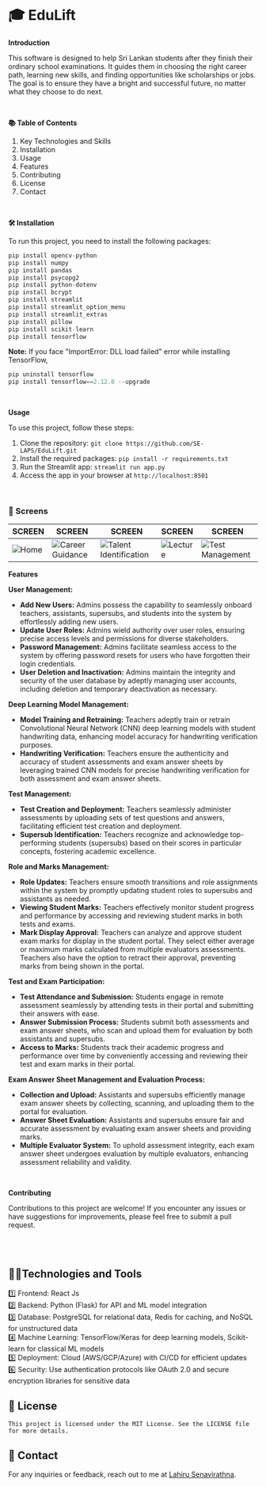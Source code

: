 # 🎓 EduLift

**Introduction**

This software is designed to help Sri Lankan students after they finish their ordinary school examinations. It guides them in choosing the right career path, learning new skills, and finding opportunities like scholarships or jobs. The goal is to ensure they have a bright and successful future, no matter what they choose to do next.

<br />

**📚 Table of Contents**

1. Key Technologies and Skills
2. Installation
3. Usage
4. Features
5. Contributing
6. License
7. Contact

<br />


**🛠️ Installation**

To run this project, you need to install the following packages:

```python
pip install opencv-python
pip install numpy
pip install pandas
pip install psycopg2
pip install python-dotenv
pip install bcrypt
pip install streamlit
pip install streamlit_option_menu
pip install streamlit_extras
pip install pillow
pip install scikit-learn
pip install tensorflow
```

**Note:** If you face "ImportError: DLL load failed" error while installing TensorFlow,
```python
pip uninstall tensorflow
pip install tensorflow==2.12.0 --upgrade
```

<br />

**Usage**

To use this project, follow these steps:

1. Clone the repository: ```git clone https://github.com/SE-LAPS/EduLift.git```
2. Install the required packages: ```pip install -r requirements.txt```
3. Run the Streamlit app: ```streamlit run app.py```
4. Access the app in your browser at ```http://localhost:8501```

<br />

### 📸 Screens

| SCREEN | SCREEN | SCREEN | SCREEN | SCREEN |
|---------|------------|-------------|-------------|-------------|
| ![Home](https://github.com/user-attachments/assets/660e5d58-6873-4d31-927a-72f47333321a) | ![Career Guidance](https://github.com/user-attachments/assets/f03023d7-d55d-453a-9bce-bfa16c50e00f) | ![Talent Identification](https://github.com/user-attachments/assets/5dd136e6-5d58-45b8-b80d-8c1a0d052b41) | ![Lecture](https://github.com/user-attachments/assets/b95e09d0-f229-4ef9-a48c-d412caa77ea0) | ![Test Management](https://github.com/user-attachments/assets/9bb2e40a-8d93-48a5-905c-3f190c25cd38)|

**Features**

**User Management:**
   - **Add New Users:** Admins possess the capability to seamlessly onboard teachers, assistants, supersubs, and students into the system by effortlessly adding new users.
   - **Update User Roles:** Admins wield authority over user roles, ensuring precise access levels and permissions for diverse stakeholders.
   - **Password Management:** Admins facilitate seamless access to the system by offering password resets for users who have forgotten their login credentials.
   - **User Deletion and Inactivation:** Admins maintain the integrity and security of the user database by adeptly managing user accounts, including deletion and temporary deactivation as necessary.

**Deep Learning Model Management:**
   - **Model Training and Retraining:** Teachers adeptly train or retrain Convolutional Neural Network (CNN) deep learning models with student handwriting data, enhancing model accuracy for handwriting verification purposes.
   - **Handwriting Verification:** Teachers ensure the authenticity and accuracy of student assessments and exam answer sheets by leveraging trained CNN models for precise handwriting verification for both assessment and exam answer sheets.

**Test Management:**
   - **Test Creation and Deployment:** Teachers seamlessly administer assessments by uploading sets of test questions and answers, facilitating efficient test creation and deployment.
   - **Supersub Identification:** Teachers recognize and acknowledge top-performing students (supersubs) based on their scores in particular concepts, fostering academic excellence.

**Role and Marks Management:**
   - **Role Updates:** Teachers ensure smooth transitions and role assignments within the system by promptly updating student roles to supersubs and assistants as needed.
   - **Viewing Student Marks:** Teachers effectively monitor student progress and performance by accessing and reviewing student marks in both tests and exams.
   - **Mark Display Approval:** Teachers can analyze and approve student exam marks for display in the student portal. They select either average or maximum marks calculated from multiple evaluators assessments. Teachers also have the option to retract their approval, preventing marks from being shown in the portal.

**Test and Exam Participation:**
   - **Test Attendance and Submission:** Students engage in remote assessment seamlessly by attending tests in their portal and submitting their answers with ease.
   - **Answer Submission Process:** Students submit both assessments and exam answer sheets, who scan and upload them for evaluation by both assistants and supersubs.
   - **Access to Marks:** Students track their academic progress and performance over time by conveniently accessing and reviewing their test and exam marks in their portal.

**Exam Answer Sheet Management and Evaluation Process:**
   - **Collection and Upload:** Assistants and supersubs efficiently manage exam answer sheets by collecting, scanning, and uploading them to the portal for evaluation.
   - **Answer Sheet Evaluation:** Assistants and supersubs ensure fair and accurate assessment by evaluating exam answer sheets and providing marks.
   - **Multiple Evaluator System:** To uphold assessment integrity, each exam answer sheet undergoes evaluation by multiple evaluators, enhancing assessment reliability and validity.

<br />


**Contributing**

Contributions to this project are welcome! If you encounter any issues or have suggestions for improvements, please feel free to submit a pull request.

<br />
<br/>

## 👨‍💻Technologies and Tools
1️⃣ Frontend: React Js<br>
2️⃣ Backend: Python (Flask) for API and ML model integration<br>
3️⃣ Database: PostgreSQL for relational data, Redis for caching, and NoSQL for unstructured data<br>
4️⃣ Machine Learning: TensorFlow/Keras for deep learning models, Scikit-learn for classical ML models<br>
5️⃣ Deployment: Cloud (AWS/GCP/Azure) with CI/CD for efficient updates<br>
6️⃣ Security: Use authentication protocols like OAuth 2.0 and secure encryption libraries for sensitive data

## 📝 License
    This project is licensed under the MIT License. See the LICENSE file for more details.
    
## 📧 Contact
For any inquiries or feedback, reach out to me at [Lahiru Senavirathna](https://bit.ly/Lahiru_Senavirathna).

